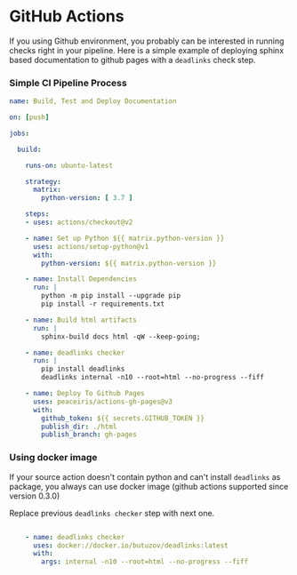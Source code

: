 # GitHub Actions

If you using Github environment, you probably can be interested in running checks right in your pipeline. Here is a simple example of deploying sphinx based documentation to github pages with a `deadlinks` check step.

<h3>Simple CI Pipeline Process</h3>

```yaml
name: Build, Test and Deploy Documentation

on: [push]

jobs:

  build:

    runs-on: ubuntu-latest

    strategy:
      matrix:
        python-version: [ 3.7 ]

    steps:
    - uses: actions/checkout@v2

    - name: Set up Python ${{ matrix.python-version }}
      uses: actions/setup-python@v1
      with:
        python-version: ${{ matrix.python-version }}

    - name: Install Dependencies
      run: |
        python -m pip install --upgrade pip
        pip install -r requirements.txt

    - name: Build html artifacts
      run: |
        sphinx-build docs html -qW --keep-going;

    - name: deadlinks checker
      run: |
        pip install deadlinks
        deadlinks internal -n10 --root=html --no-progress --fiff

    - name: Deploy To Github Pages
      uses: peaceiris/actions-gh-pages@v3
      with:
        github_token: ${{ secrets.GITHUB_TOKEN }}
        publish_dir: ./html
        publish_branch: gh-pages
```

<h3>Using docker image</h3>

If your source action doesn't contain python and can't install `deadlinks` as package, you always can use docker image (github actions supported since version 0.3.0)

Replace previous `deadlinks checker` step with next one.

```yaml

    - name: deadlinks checker
      uses: docker://docker.io/butuzov/deadlinks:latest
      with:
        args: internal -n10 --root=html --no-progress --fiff
```
